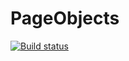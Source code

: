 # PageObjects
[![Build status](https://ci.appveyor.com/api/projects/status/n0fnrtaa98x9qnat?svg=true)](https://ci.appveyor.com/project/vozle/pageobjects)
